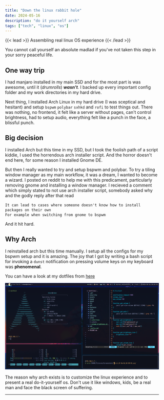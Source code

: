 ```yaml
---
title: "Down the linux rabbit hole"
date: 2024-05-16
description: "do it yourself arch"
tags: ["tech", "linux", "os"]
---
```


{{< lead >}}
Assembling real linux OS experience
{{< /lead >}}

You cannot call yourself an absolute madlad if you've not taken this step in your sorry peaceful life.

## One way trip

I had manjaro installed in my main SSD and for the most part is was awesome, until it (*drumrolls*) ***wasn't***. I backed up every important config folder and my work directories in my hard drive.

Next thing, I installed Arch Linux in my hard drive (I was sceptical and hesitant) and setup `bspwm` `polybar` `sxhkd` and `rofi` to test things out. There was nothing, no frontend, it felt like a server without pages, can't control brightness, had to setup audio, everything felt like a punch in the face, a blissful punch.

## Big decision

I installed Arch but this time in my SSD, but I took the foolish path of a script kiddie, I used the horrendous arch installer script. And the horror doesn't end here, for some reason I installed Gnome DE.

But then I really wanted to try and setup bspwm and polybar. To try a tiling window manager as my main workflow, it was a dream, I wanted to become a wizard. I posted on reddit to help me with this predicament, particularly removing gnome and installing a window manager. I recieved a comment which simply stated to not use arch installer script, somebody asked why and the godly reply after that read

```text
It can lead to cases where someone doesn't know how to install packages on their own
For example when switching from gnome to bspwm
```

And it hit hard.

## Why Arch

I reinstalled arch but this time manually. I setup all the configs for my bspwm setup and it is amazing. The joy that I got by writing a bash script for invoking a `dunst` notification on pressing volume keys on my keyboard was **phenomenal**.

You can have a look at my dotfiles from [here](https://github.com/sneaky-potato/dotfiles)

![corner](/snap.png)

The reason why arch exists is to customize the linux experience and to present a real do-it-yourself os. Don't use it like windows, kids, be a real man and face the black screen of suffering.

---
